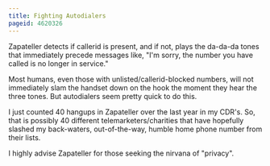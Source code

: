 ```yaml
---
title: Fighting Autodialers
pageid: 4620326
---
```


Zapateller detects if callerid is present, and if not, plays the da-da-da tones that immediately precede messages like, "I'm sorry, the number you have called is no longer in service." 

Most humans, even those with unlisted/callerid-blocked numbers, will not immediately slam the handset down on the hook the moment they hear the three tones. But autodialers seem pretty quick to do this. 

I just counted 40 hangups in Zapateller over the last year in my CDR's. So, that is possibly 40 different telemarketers/charities that have hopefully slashed my back-waters, out-of-the-way, humble home phone number from their lists. 

I highly advise Zapateller for those seeking the nirvana of "privacy".
